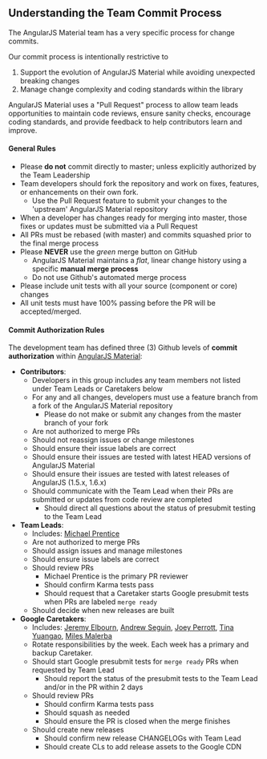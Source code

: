 ## Understanding the Team Commit Process
The AngularJS Material team has a very specific process for change commits.

Our commit process is intentionally restrictive to 
1. Support the evolution of AngularJS Material while avoiding unexpected breaking changes
1. Manage change complexity and coding standards within the library

AngularJS Material uses a "Pull Request" process to allow team leads opportunities to maintain
code reviews, ensure sanity checks, encourage coding standards, and provide feedback to help
contributors learn and improve.

#### General Rules

* Please **do not** commit directly to master; unless explicitly authorized by the Team Leadership
* Team developers should fork the repository and work on fixes, features, or enhancements on their own fork.
  * Use the Pull Request feature to submit your changes to the 'upstream' AngularJS Material repository
* When a developer has changes ready for merging into master, those fixes or updates must be submitted via a Pull Request
* All PRs must be rebased (with master) and commits squashed prior to the final merge process
* Please **NEVER** use the *green* merge button on GitHub
  * AngularJS Material maintains a *flat*, linear change history using a specific **manual merge process**
  * Do not use Github's automated merge process
* Please include unit tests with all your source (component or core) changes
* All unit tests must have 100% passing before the PR will be accepted/merged.

#### Commit Authorization Rules

The development team has defined three (3) Github levels of **commit authorization** within 
[AngularJS Material](https://github.com/angular/material/):

* **Contributors**: 
  * Developers in this group includes any team members not listed under Team Leads or Caretakers below
  * For any and all changes, developers must use a feature branch from a fork of the AngularJS Material repository 
    * Please do not make or submit any changes from the master branch of your fork
  * Are not authorized to merge PRs
  * Should not reassign issues or change milestones
  * Should ensure their issue labels are correct
  * Should ensure their issues are tested with latest HEAD versions of AngularJS Material
  * Should ensure their issues are tested with latest releases of AngularJS (1.5.x, 1.6.x)
  * Should communicate with the Team Lead when their PRs are submitted or updates from
    code review are completed
    * Should direct all questions about the status of presubmit testing to the Team Lead
* **Team Leads**: 
  * Includes: [Michael Prentice](https://github.com/splaktar)
  * Are not authorized to merge PRs
  * Should assign issues and manage milestones
  * Should ensure issue labels are correct
  * Should review PRs
    * Michael Prentice is the primary PR reviewer 
    * Should confirm Karma tests pass
    * Should request that a Caretaker starts Google presubmit tests when PRs are labeled `merge ready`
  * Should decide when new releases are built
* **Google Caretakers**:
  * Includes: [Jeremy Elbourn](https://github.com/jelbourn), [Andrew Seguin](https://github.com/andrewseguin), [Joey Perrott](https://github.com/josephperrott), [Tina Yuangao](https://github.com/tinayuangao), [Miles Malerba](https://github.com/mmalerba)
  * Rotate responsibilities by the week. Each week has a primary and backup Caretaker.
  * Should start Google presubmit tests for `merge ready` PRs when requested by Team Lead
    * Should report the status of the presubmit tests to the Team Lead and/or in the PR within 2 days
  * Should review PRs
    * Should confirm Karma tests pass
    * Should squash as needed
    * Should ensure the PR is closed when the merge finishes
  * Should create new releases
    * Should confirm new release CHANGELOGs with Team Lead 
    * Should create CLs to add release assets to the Google CDN
